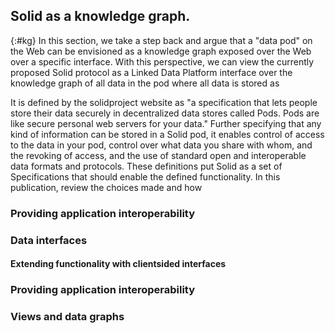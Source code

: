 ## Solid as a knowledge graph.
{:#kg}
In this section, we take a step back and argue that a "data pod" on the Web can be envisioned as a knowledge graph exposed over the Web over a specific interface.
With this perspective, we can view the currently proposed Solid protocol as a Linked Data Platform interface over the knowledge graph of all data in the pod where all data is stored as 


It is defined by the solidproject website as "a specification that lets people store their data securely in decentralized data stores called Pods. Pods are like secure personal web servers for your data." Further specifying that any kind of information can be stored in a Solid pod, it enables control of access to the data in your pod, control over what data you share with whom, and the revoking of access, and the use of standard open and interoperable data formats and protocols.
These definitions put Solid as a set of Specifications that should enable the defined functionality.
In this publication, review the choices made and how



### Providing application interoperability

### Data interfaces

#### Extending functionality with clientsided interfaces

### Providing application interoperability

### Views and data graphs

